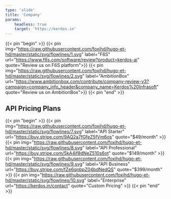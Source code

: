 ```yaml
---
type: 'slide'
title: 'Company'
params:
    headless: true
    target: 'https://kerdos.in'
---
```


<!-- This is a slide with `{{</* pin */>}}` shortcode. -->

<!-- ## Pin it as Showcase (Example)

Section with `{{</* pin */>}}` shortcode.
The item order is column-based.
If images are not square, the layout will displayed as masonry style. -->

{{< pin "begin" >}}
{{< pin img="https://raw.githubusercontent.com/foxihd/hugo-et-hd/master/static/svg/flowlines/1.svg" label="F6S" url="https://www.f6s.com/software/review?product=kerdos-ai" quote="Review us on F6S platform">}}
{{< pin img="https://raw.githubusercontent.com/foxihd/hugo-et-hd/master/static/svg/flowlines/2.svg" label="AmbitionBox" url="https://www.ambitionbox.com/contribute/company-review-v3?campaign=company_info_header&company_name=Kerdos%20Infrasoft" quote="Review us on AmbitionBox">}}
{{< pin "end" >}}

## API Pricing Plans

<!-- Pricing tiers using pin shortcode -->

{{< pin "begin" >}}
{{< pin img="https://raw.githubusercontent.com/foxihd/hugo-et-hd/master/static/svg/flowlines/7.svg" label="API Starter" url="https://buy.stripe.com/9AQ2a7fGfeZ5fVm6os" quote="$49/month" >}}
{{< pin img="https://raw.githubusercontent.com/foxihd/hugo-et-hd/master/static/svg/flowlines/8.svg" label="API Professional" url="https://buy.stripe.com/5kA4if8dNeZ510s6ot" quote="$149/month" >}}
{{< pin img="https://raw.githubusercontent.com/foxihd/hugo-et-hd/master/static/svg/flowlines/9.svg" label="API Business" url="https://buy.stripe.com/fZe6qnbpZ04bdNedQS" quote="$399/month" >}}
{{< pin img="https://raw.githubusercontent.com/foxihd/hugo-et-hd/master/static/svg/flowlines/10.svg" label="Enterprise" url="https://kerdos.in/contact" quote="Custom Pricing" >}}
{{< pin "end" >}}
